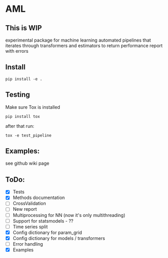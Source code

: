 # AML

## This is WIP

experimental package for machine learning automated pipelines that iterates through transformers and estimators to return performance report with errors

## Install

```
pip install -e .
```
## Testing

Make sure Tox is installed
```
pip install tox
```
after that run:

```
tox -e test_pipeline
```

## Examples:
see github wiki page

## ToDo:
- [x] Tests
- [x] Methods documentation
- [ ] CrossValidation
- [ ] New report
- [ ] Multiprocessing for NN (now it's only multithreading)
- [ ] Support for statsmodels - ??
- [ ] Time series split
- [x] Config dictionary for param_grid
- [x] Config dictionary for models / transformers
- [ ] Error handling
- [x] Examples
